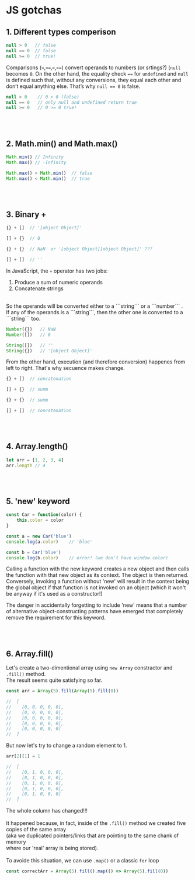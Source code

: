 # JS gotchas

## 1. Different types comperison

```js
null > 0   // false
null == 0  // false
null >= 0  // true!
```
Comparisons (```>```,```>=```,```<```,```<=```) convert operands to numbers (or srtings?) (```null``` becomes ```0```. On the other hand, the equality check ```==``` for ```undefined``` and ```null``` is defined such that, without any conversions, they equal each other and don’t equal anything else. That’s why ```null == 0``` is false.
```js
null > 0    // 0 > 0 (false)
null == 0   // only null and undefined return true
null >= 0   // 0 >= 0 true!
```

<br>
<br>

## 2. Math.min() and Math.max()

```js
Math.min() // Infinity
Math.max() // -Infinity

Math.max() > Math.min()  // false
Math.max() < Math.min()  // true
```

<br>
<br>


## 3. Binary +

```js
{} + []  // '[object Object]'

[] + {}  // 0

{} + {}  // NaN  or '[object Object][object Object]' ???

[] + []  // ''
```

In JavaScript, the ```+``` operator has two jobs: <br>
1. Produce a sum of numeric operands <br>
2. Concatenate strings <br>
<br>
So the operands will be converted either to a ```string``` or a ```number``` . <br>
If any of the operands is a ```string```, then the other one is converted to a ```string``` too.

```js
Number({})   // NaN
Number([])   // 0

String([])   // ''
String({})   // '[object Object]'
```

From the other hand, execution (and therefore conversion) happenes from left to right. That's why secuence makes change.

```js
{} + []  // concatenation

[] + {}  // summ

{} + {}  // summ

[] + []  // concatenation
```

<br>
<br>

## 4. Array.length()

```js
let arr = [1, 2, 3, 4]
arr.length // 4
```

<br>
<br>

## 5. 'new' keyword

```js
const Car = function(color) {
    this.color = color
}

const a = new Car('blue')
console.log(a.color)    // 'blue'

const b = Car('blue')
console.log(b.color)    // error! (we don't have window.color)
```

Calling a function with the new keyword creates a new object and then calls the function with that new object as its context. The object is then returned. Conversely, invoking a function without 'new' will result in the context being the global object if that function is not invoked on an object (which it won't be anyway if it's used as a constructor!)

The danger in accidentally forgetting to include 'new' means that a number of alternative object-constructing patterns have emerged that completely remove the requirement for this keyword.

<br>
<br>

## 6. Array.fill()

Let's create a two-dimentional array using ```new Array``` constractor and ```.fill()``` method.<br>
The result seems quite satisfying so far.
```js
const arr = Array(5).fill(Array(5).fill(0))

//  [
//    [0, 0, 0, 0, 0],
//    [0, 0, 0, 0, 0],
//    [0, 0, 0, 0, 0],
//    [0, 0, 0, 0, 0],
//    [0, 0, 0, 0, 0]
//  ]
```
But now let's try to change a random element to 1.
```js
arr[2][1] = 1

//  [
//    [0, 1, 0, 0, 0],
//    [0, 1, 0, 0, 0],
//    [0, 1, 0, 0, 0],
//    [0, 1, 0, 0, 0],
//    [0, 1, 0, 0, 0]
//  ]
```
The whole column has changed!!!<br>
<br>
It happened because, in fact, inside of the ```.fill()``` method we created five copies of the same array<br>
(aka we duplicated pointers/links that are pointing to the same chank of memory <br>
where our 'real' array is being stored).<br>
<br>
To avoide this situation, we can use ```.map()``` or a classic ```for``` loop
```js
const correctArr = Array(5).fill().map(() => Array(5).fill(0))
```

<br>
<br>
